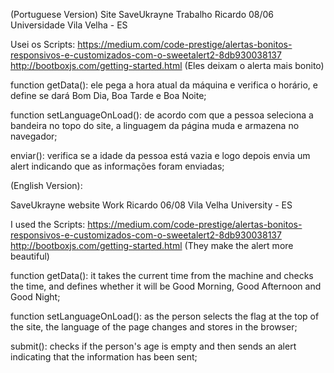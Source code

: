 (Portuguese Version)
Site SaveUkrayne
Trabalho Ricardo 08/06
Universidade Vila Velha - ES

Usei os Scripts:
https://medium.com/code-prestige/alertas-bonitos-responsivos-e-customizados-com-o-sweetalert2-8db930038137
http://bootboxjs.com/getting-started.html
(Eles deixam o alerta mais bonito)

function getData():
ele pega a hora atual da máquina e verifica o horário, e define se dará Bom Dia, Boa Tarde e Boa Noite;

function setLanguageOnLoad():
de acordo com que a pessoa seleciona a bandeira no topo do site, a linguagem da página muda e armazena no navegador;

enviar():
verifica se a idade da pessoa está vazia e logo depois envia um alert indicando que as informações foram enviadas;


(English Version):

SaveUkrayne website
Work Ricardo 06/08
Vila Velha University - ES

I used the Scripts:
https://medium.com/code-prestige/alertas-bonitos-responsivos-e-customizados-com-o-sweetalert2-8db930038137
http://bootboxjs.com/getting-started.html
(They make the alert more beautiful)

function getData():
it takes the current time from the machine and checks the time, and defines whether it will be Good Morning, Good Afternoon and Good Night;

function setLanguageOnLoad():
as the person selects the flag at the top of the site, the language of the page changes and stores in the browser;

submit():
checks if the person's age is empty and then sends an alert indicating that the information has been sent;
